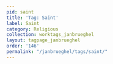 ```yaml
---
pid: saint
title: 'Tag: Saint'
label: Saint
category: Religious
collection: worktags_janbrueghel
layout: tagpage_janbrueghel
order: '146'
permalink: "/janbrueghel/tags/saint/"
---
```

